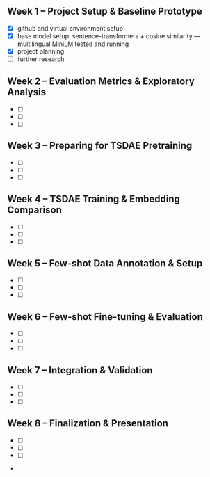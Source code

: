 ## Week 1 – Project Setup & Baseline Prototype

- [x] github and virtual environment setup
- [x] base model setup: sentence-transformers + cosine similarity — multilingual MiniLM tested and running
- [x] project planning
- [ ] further research 

## Week 2 – Evaluation Metrics & Exploratory Analysis

- [ ]
- [ ]
- [ ]

## Week 3 – Preparing for TSDAE Pretraining

- [ ]
- [ ]
- [ ]

## Week 4 – TSDAE Training & Embedding Comparison

- [ ]
- [ ]
- [ ]

## Week 5 – Few-shot Data Annotation & Setup

- [ ]
- [ ]
- [ ]

## Week 6 – Few-shot Fine-tuning & Evaluation

- [ ]
- [ ]
- [ ]

## Week 7 – Integration & Validation

- [ ]
- [ ]
- [ ]

## Week 8 – Finalization & Presentation

- [ ]
- [ ]
- [ ]

-
